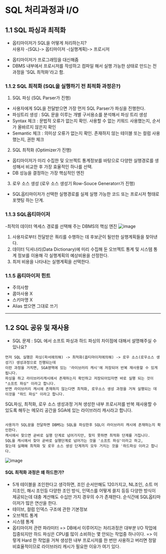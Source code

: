 # SQL 처리과정과 I/O
## 1.1 SQL 파싱과 최적화

* 옵티마이저가 SQL을 어떻게 처리하는지? <br>
사용자 -(SQL)-> 옵티마이저 -(실행계획)-> 프로시저 <br>
- 옵티마이저가 프로그래밍을 대신해줌
- DBMS 내부에서 프로시저를 작성하고 컴파일 해서 실행 가능한 상태로 만드는 전 과정을 'SQL 최적화'라고 함. 

### 1.1.2 SQL 최적화 (SQL을 실행하기 전 최적화 과정은?)
1) SQL 파싱 (SQL Parser가 진행)
- 사용자에게 SQL을 전달받으면 가장 먼저 SQL Parser가 파싱을 진행한다. 
- 파싱트리 생성 : SQL 문을 이루는 개별 구서용소를 분석해서 파싱 트리 생성
- Syntax 체크 : 문법적 오류가 없는지 확인. 사용할 수 없는 키워드 사용했는지, 순서가 올바르지 않은지 확인
- Semantic 체크 : 의미상 오류가 없는지 확인. 존재하지 않는 테이블 또는 컬럼 사용했는지, 권한 체크

2) SQL 최적화 (Optimizer가 진행)
- 옵티마이저가 미리 수집한 및 오브젝트 통계정보를 바탕으로 다양한 실행경로를 생성해서 비교한 후 가장 효율적인 하나를 선택.
- DB 성능을 결정하는 가장 핵심적인 엔진

3) 로우 소스 생성 (로우 소스 생성기 Row-Souce Generatorr가 진행)
- SQL옵티마이저가 선택한 실행경로를 실제 실행 가능한 코드 또는 프로시저 형태로 포맷팅 하는 단계. 

### 1.1.3 SQL옵티마이저 
-최적의 데이터 엑세스 경로를 선택해 주는 DBMS의 핵심 엔진 
![image](https://user-images.githubusercontent.com/55049159/232272299-6a4fb047-bf67-4938-9ddc-40a6d3418734.png)
1) 사용자로부터 전달받은 쿼리를 수행하는 데 후보군이 될만한 실행계획들을 찾아낸다.
2) 데이터 딕셔너리(Data Dictionary)에 미리 수집해 둔 오브젝트 통계 및 시스템 통계 정보를 이용해 각 실행계획의 예상비용을 산정한다.
3) 최저 비용을 나타내는 실행계획을 선택한다. 

### 1.1.5 옵티마이저 힌트 
* 주의사항
* 콤마사용 X
* 스키마명 X
* Alias 썼으면 그대로 쓰기 
<hr>

## 1.2 SQL 공유 및 재사용
* SQL 문제  : SQL 에서 소프트 파싱과 하드 파싱의 차이점에 대해서 설명해주실 수 있나요?

```
먼저 SQL 실행은 파싱(파서에의해) -> 최적화(옵티마이저에의해) -> 로우 소스(로우소스 생성기) 생성과정으로 진행되는데
이런 과정을 거치면, SGA영역에 있는 '라이브러리 캐시'에 저장되어 반복 재사용할 수 있게 됩니다. 
파싱을 하고 라이브러리캐시에서 존재하는지 확인하고 저장되어있자면 바로 실행 되는 것이 "소프트 파싱" 이라고 합니다.
반면 라이브러리 캐시에 존재하지 않는다면 최적화, 로우소스 생성 과정을 거쳐 실행되는 데 이것을 "하드 파싱" 이라고 합니다. 
```

SQL파싱, 최적화, 로우 소스 생성과정 거쳐 생성한 내부 프로시저를 반복 재사용할 수 있도록 해두는 메모리 공간을 SGA에 있는 라이브러리 캐시라고 합니다. <br>

```

사용자가 SQL문을 전달하면 DBMS는 SQL을 파싱한후 SQL이 라이브러리 캐시에 존재하는지 확인한다.
캐시에서 찾으면 곧바로 실행 단계로 넘어가지만, 찾지 못하면 최적화 단계를 거칩니다. 
SQL을 캐시에서 찾아 곧바로 실행단계로 넘어가는 것을 '소프트 파싱'이라고 하고, 
찾는데 실패해 최적화 및 로우 소스 생성 단계까지 모두 거치는 것을 '하드파싱 이라고 합니다. 

```
![image](https://user-images.githubusercontent.com/55049159/232272982-d866f0af-f0d6-470a-b881-6bc2ad1ad9bd.png)

#### SQL 최적화 과정은 왜 하드한가?
- 5개 테이블을 조인한다고 생각하면, 조인 순서만해도 120가지고, NL조인, 소트 머지조인, 해시 조인등 다양한 조인 방식, 인덱스를 어떻게 쓸지 등등 다양한 방식이 제공되는데 대충 계산해도 수십만 가지 경우의 수가 존재한다. 순식간에 SQL옵티마이저가 많은 연산을 한다. 
- 테이브, 컬럼 인덱스 구조에 관한 기본정보
- 오브젝트 통계
- 시스템 통계
- 옵티마이저 관련 파라미터
=> DB에서 이루어지는 처리과정은 대부분 I/O 작업에 집중되지만 하드 파싱은 CPU를 많이 소비하는 몇 안되는 작업중 하나이다. 
=> 이렇게 Hard 한 작업을 거쳐 생성한 내부 프로시저를 한 번만 사용하고 버리면 정말 비효율적이므로 라이브러리 캐시가 필요한 이유가 여기 있다. 

